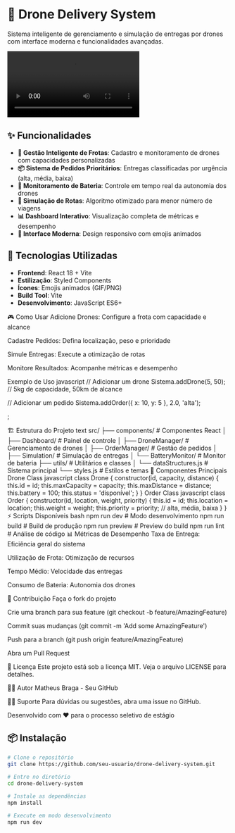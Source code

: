 # 🚁 Drone Delivery System

Sistema inteligente de gerenciamento e simulação de entregas por drones com interface moderna e funcionalidades avançadas.

![Dashboard](docs/Demonstrativo.mp4)

## ✨ Funcionalidades

- **🎯 Gestão Inteligente de Frotas**: Cadastro e monitoramento de drones com capacidades personalizadas
- **📦 Sistema de Pedidos Prioritários**: Entregas classificadas por urgência (alta, média, baixa)
- **🔋 Monitoramento de Bateria**: Controle em tempo real da autonomia dos drones
- **🔄 Simulação de Rotas**: Algoritmo otimizado para menor número de viagens
- **📊 Dashboard Interativo**: Visualização completa de métricas e desempenho
- **🎨 Interface Moderna**: Design responsivo com emojis animados

## 🚀 Tecnologias Utilizadas

- **Frontend**: React 18 + Vite
- **Estilização**: Styled Components
- **Ícones**: Emojis animados (GIF/PNG)
- **Build Tool**: Vite
- **Desenvolvimento**: JavaScript ES6+

🎮 Como Usar
Adicione Drones: Configure a frota com capacidade e alcance

Cadastre Pedidos: Defina localização, peso e prioridade

Simule Entregas: Execute a otimização de rotas

Monitore Resultados: Acompanhe métricas e desempenho

Exemplo de Uso
javascript
// Adicionar um drone
Sistema.addDrone(5, 50); // 5kg de capacidade, 50km de alcance

// Adicionar um pedido
Sistema.addOrder({ x: 10, y: 5 }, 2.0, 'alta');

;

🏗️ Estrutura do Projeto
text
src/
├── components/          # Componentes React
│   ├── Dashboard/      # Painel de controle
│   ├── DroneManager/   # Gerenciamento de drones
│   ├── OrderManager/   # Gestão de pedidos
│   ├── Simulation/     # Simulação de entregas
│   └── BatteryMonitor/ # Monitor de bateria
├── utils/              # Utilitários e classes
│   └── dataStructures.js # Sistema principal
└── styles.js           # Estilos e temas
🎨 Componentes Principais
Drone Class
javascript
class Drone {
  constructor(id, capacity, distance) {
    this.id = id;
    this.maxCapacity = capacity;
    this.maxDistance = distance;
    this.battery = 100;
    this.status = 'disponível';
  }
}
Order Class
javascript
class Order {
  constructor(id, location, weight, priority) {
    this.id = id;
    this.location = location;
    this.weight = weight;
    this.priority = priority; // alta, média, baixa
  }
}
⚡ Scripts Disponíveis
bash
npm run dev      # Modo desenvolvimento
npm run build    # Build de produção
npm run preview  # Preview do build
npm run lint     # Análise de código
📊 Métricas de Desempenho
Taxa de Entrega: Eficiência geral do sistema

Utilização de Frota: Otimização de recursos

Tempo Médio: Velocidade das entregas

Consumo de Bateria: Autonomia dos drones


🤝 Contribuição
Faça o fork do projeto

Crie uma branch para sua feature (git checkout -b feature/AmazingFeature)

Commit suas mudanças (git commit -m 'Add some AmazingFeature')

Push para a branch (git push origin feature/AmazingFeature)

Abra um Pull Request

📝 Licença
Este projeto está sob a licença MIT. Veja o arquivo LICENSE para detalhes.

👨‍💻 Autor
Matheus Braga - Seu GitHub

🙋‍♂️ Suporte
Para dúvidas ou sugestões, abra uma issue no GitHub.

Desenvolvido com ❤️ para o processo seletivo de estágio

## 📦 Instalação

```bash
# Clone o repositório
git clone https://github.com/seu-usuario/drone-delivery-system.git

# Entre no diretório
cd drone-delivery-system

# Instale as dependências
npm install

# Execute em modo desenvolvimento
npm run dev
